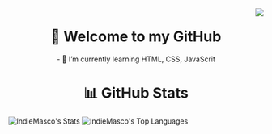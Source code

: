 <img align="right" src="https://visitor-badge.laobi.icu/badge?page_id=jwenjian.visitor-badge" />

<h1 align="center"> 👋 Welcome to my GitHub </h1>
<p align="center"> - 🌱 I’m currently learning HTML, CSS, JavaScrit </p>

<h1 align="center"> 📊 GitHub Stats </h1>  

![IndieMasco's Stats](https://github-readme-stats.vercel.app/api?username=IndieMasco&theme=vue-dark&show_icons=true&hide_border=true&count_private=true)
![IndieMasco's Top Languages](https://github-readme-stats.vercel.app/api/top-langs/?username=IndieMasco&theme=vue-dark&show_icons=true&hide_border=true&layout=compact)

  
<!--
**IndieMasco/IndieMasco** is a ✨ _special_ ✨ repository because its `README.md` (this file) appears on your GitHub profile.

Here are some ideas to get you started:

- 🔭 I’m currently working on ...
- 🌱 I’m currently learning ...
- 👯 I’m looking to collaborate on ...
- 🤔 I’m looking for help with ...
- 💬 Ask me about ...
- 📫 How to reach me: ...
- 😄 Pronouns: ...
- ⚡ Fun fact: ...
-->
